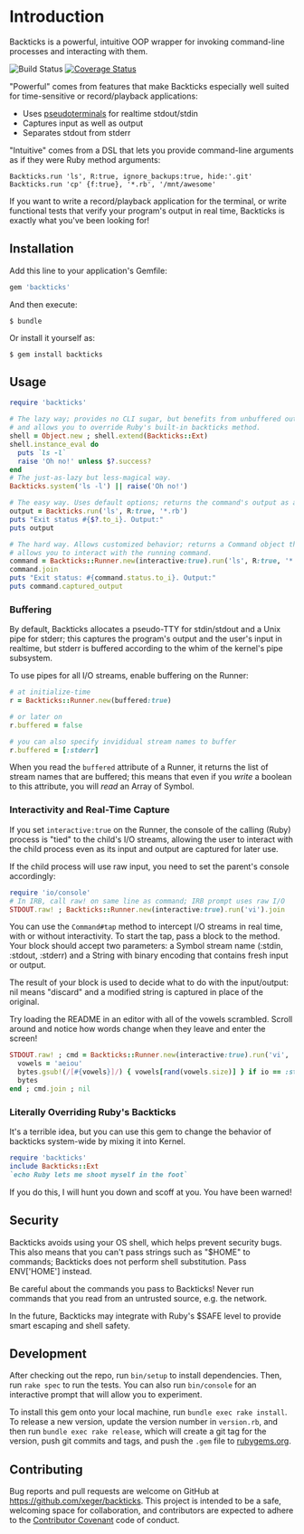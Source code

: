 # Introduction

Backticks is a powerful, intuitive OOP wrapper for invoking command-line processes and
interacting with them.

![Build Status](https://travis-ci.org/xeger/backticks.svg) [![Coverage Status](https://coveralls.io/repos/xeger/backticks/badge.svg?branch=master&service=github)](https://coveralls.io/github/xeger/backticks?branch=master)

"Powerful" comes from features that make Backticks especially well suited for time-sensitive
or record/playback applications:
  - Uses [pseudoterminals](https://en.wikipedia.org/wiki/Pseudoterminal) for realtime stdout/stdin
  - Captures input as well as output
  - Separates stdout from stderr

"Intuitive" comes from a DSL that lets you provide command-line arguments as if they were
Ruby method arguments:

```
Backticks.run 'ls', R:true, ignore_backups:true, hide:'.git'
Backticks.run 'cp' {f:true}, '*.rb', '/mnt/awesome'
```

If you want to write a record/playback application for the terminal, or write
functional tests that verify your program's output in real time, Backticks is
exactly what you've been looking for!

## Installation

Add this line to your application's Gemfile:

```ruby
gem 'backticks'
```

And then execute:

    $ bundle

Or install it yourself as:

    $ gem install backticks

## Usage

```ruby
require 'backticks'

# The lazy way; provides no CLI sugar, but benefits from unbuffered output,
# and allows you to override Ruby's built-in backticks method.
shell = Object.new ; shell.extend(Backticks::Ext)
shell.instance_eval do
  puts `ls -l`
  raise 'Oh no!' unless $?.success?
end
# The just-as-lazy but less-magical way.
Backticks.system('ls -l') || raise('Oh no!')

# The easy way. Uses default options; returns the command's output as a String.
output = Backticks.run('ls', R:true, '*.rb')
puts "Exit status #{$?.to_i}. Output:"
puts output

# The hard way. Allows customized behavior; returns a Command object that
# allows you to interact with the running command.
command = Backticks::Runner.new(interactive:true).run('ls', R:true, '*.rb')
command.join
puts "Exit status: #{command.status.to_i}. Output:"
puts command.captured_output
```

### Buffering

By default, Backticks allocates a pseudo-TTY for stdin/stdout and a Unix pipe
for stderr; this captures the program's output and the user's input in realtime,
but stderr is buffered according to the whim of the kernel's pipe subsystem.

To use pipes for all I/O streams, enable buffering on the Runner:

```ruby
# at initialize-time
r = Backticks::Runner.new(buffered:true)

# or later on
r.buffered = false

# you can also specify invididual stream names to buffer
r.buffered = [:stderr]
```

When you read the `buffered` attribute of a Runner, it returns the list of
stream names that are buffered; this means that even if you _write_ a boolean
to this attribute, you will _read_ an Array of Symbol.

### Interactivity and Real-Time Capture

If you set `interactive:true` on the Runner, the console of the calling (Ruby)
process is "tied" to the child's I/O streams, allowing the user to interact
with the child process even as its input and output are captured for later use.

If the child process will use raw input, you need to set the parent's console
accordingly:

```ruby
require 'io/console'
# In IRB, call raw! on same line as command; IRB prompt uses raw I/O
STDOUT.raw! ; Backticks::Runner.new(interactive:true).run('vi').join
```

You can use the `Command#tap` method to intercept I/O streams in real time,
with or without interactivity. To start the tap, pass a block to the method.
Your block should accept two parameters: a Symbol stream name (:stdin,
:stdout, :stderr) and a String with binary encoding that contains fresh
input or output.

The result of your block is used to decide what to do with the input/output:
nil means "discard" and a modified string is captured in place of the original.

Try loading the README in an editor with all of the vowels scrambled. Scroll
around and notice how words change when they leave and enter the screen!

```ruby
STDOUT.raw! ; cmd = Backticks::Runner.new(interactive:true).run('vi', 'README.md') ; cmd.tap do |io, bytes|
  vowels = 'aeiou'  
  bytes.gsub!(/[#{vowels}]/) { vowels[rand(vowels.size)] } if io == :stdout
  bytes
end ; cmd.join ; nil
```

### Literally Overriding Ruby's Backticks

It's a terrible idea, but you can use this gem to change the behavior of
backticks system-wide by mixing it into Kernel.

```ruby
require 'backticks'
include Backticks::Ext
`echo Ruby lets me shoot myself in the foot`
```

If you do this, I will hunt you down and scoff at you. You have been warned!

## Security

Backticks avoids using your OS shell, which helps prevent security bugs.
This also means that you can't pass strings such as "$HOME" to commands;
Backticks does not perform shell substitution. Pass ENV['HOME'] instead.

Be careful about the commands you pass to Backticks! Never run commands that
you read from an untrusted source, e.g. the network.

In the future, Backticks may integrate with Ruby's $SAFE level to provide smart
escaping and shell safety.

## Development

After checking out the repo, run `bin/setup` to install dependencies. Then, run `rake spec` to run the tests. You can also run `bin/console` for an interactive prompt that will allow you to experiment.

To install this gem onto your local machine, run `bundle exec rake install`. To release a new version, update the version number in `version.rb`, and then run `bundle exec rake release`, which will create a git tag for the version, push git commits and tags, and push the `.gem` file to [rubygems.org](https://rubygems.org).

## Contributing

Bug reports and pull requests are welcome on GitHub at https://github.com/xeger/backticks. This project is intended to be a safe, welcoming space for collaboration, and contributors are expected to adhere to the [Contributor Covenant](contributor-covenant.org) code of conduct.
